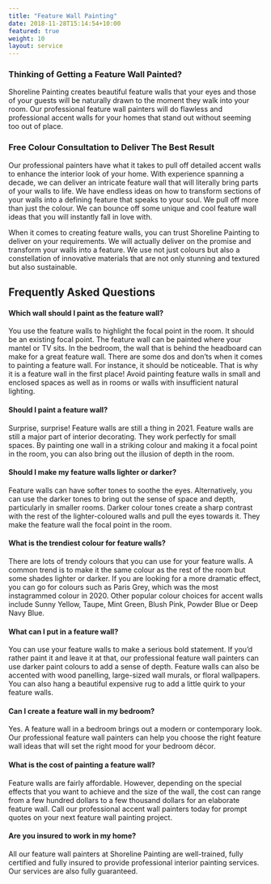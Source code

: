 ```yaml
---
title: "Feature Wall Painting"
date: 2018-11-28T15:14:54+10:00
featured: true
weight: 10
layout: service
---
```


<section class="unique unique1">
<div class="container relative">
<div class="row flex">

<div class="col-xs-12 col-md-12">
<h3>Thinking of Getting a Feature Wall Painted?</h3>

<p>Shoreline Painting creates beautiful feature walls that your eyes and those of your guests will be naturally drawn to the moment they walk into your room. Our professional feature wall painters will do flawless and professional accent walls for your homes that stand out without seeming too out of place.</p>
<p></p>
</div>
</div>
</div> 
</section>
<div class="container relative">
<div class="row flex">
<div class="col-xs-12 col-md-12">
<h3>Free Colour Consultation to Deliver The Best Result</h3>
<p></p><p>Our professional painters have what it takes to pull off detailed accent walls to enhance the interior look of your home. With experience spanning a decade, we can deliver an intricate feature wall that will literally bring parts of your walls to life. We have endless ideas on how to transform sections of your walls into a defining feature that speaks to your soul. We pull off more than just the colour. We can bounce off some unique and cool feature wall ideas that you will instantly fall in love with.</p>
<p>When it comes to creating feature walls, you can trust Shoreline Painting to deliver on your requirements. We will actually deliver on the promise and transform your walls into a feature. We use not just colours but also a constellation of innovative materials that are not only stunning and textured but also sustainable.</p>
<p></p>
</div>
</div>
</div>
<section class="faq">
<div class="container">
<h2 class="text-center mb pb-">Frequently Asked Questions</h2>
<div class="col-sm-6">
<div class="accordion">
<h4 class="h6">Which wall should I paint as the feature wall? </h4>
<div class="accordion__hidden">
<p></p><p>You use the feature walls to highlight the focal point in the room. It should be an existing focal point. The feature wall can be painted where your mantel or TV sits. In the bedroom, the wall that is behind the headboard can make for a great feature wall. There are some dos and don’ts when it comes to painting a feature wall. For instance, it should be noticeable. That is why it is a feature wall in the first place! Avoid painting feature walls in small and enclosed spaces as well as in rooms or walls with insufficient natural lighting.</p>
<p></p>
</div>
</div>
<div class="accordion">
<h4 class="h6">Should I paint a feature wall?</h4>
<div class="accordion__hidden">
<p></p><p>Surprise, surprise! Feature walls are still a thing in 2021. Feature walls are still a major part of interior decorating. They work perfectly for small spaces. By painting one wall in a striking colour and making it a focal point in the room, you can also bring out the illusion of depth in the room.</p>
<p></p>
</div>
</div>
<div class="accordion">
<h4 class="h6">Should I make my feature walls lighter or darker? </h4>
<div class="accordion__hidden">
<p></p><p>Feature walls can have softer tones to soothe the eyes. Alternatively, you can use the darker tones to bring out the sense of space and depth, particularly in smaller rooms. Darker colour tones create a sharp contrast with the rest of the lighter-coloured walls and pull the eyes towards it. They make the feature wall the focal point in the room.</p>
<p></p>
</div>
</div>
<div class="accordion">
<h4 class="h6">What is the trendiest colour for feature walls? </h4>
<div class="accordion__hidden">
<p></p><p>There are lots of trendy colours that you can use for your feature walls. A common trend is to make it the same colour as the rest of the room but some shades lighter or darker. If you are looking for a more dramatic effect, you can go for colours such as Paris Grey, which was the most instagrammed colour in 2020. Other popular colour choices for accent walls include Sunny Yellow, Taupe, Mint Green, Blush Pink, Powder Blue or Deep Navy Blue.</p>
<p></p>
</div>
</div>
</div>
<div class="col-sm-6">
<div class="accordion">
<h4 class="h6">What can I put in a feature wall? </h4>
<div class="accordion__hidden">
<p></p><p>You can use your feature walls to make a serious bold statement. If you’d rather paint it and leave it at that, our professional feature wall painters can use darker paint colours to add a sense of depth. Feature walls can also be accented with wood panelling, large-sized wall murals, or floral wallpapers. You can also hang a beautiful expensive rug to add a little quirk to your feature walls.</p>
<p></p>
</div>
</div>
<div class="accordion">
<h4 class="h6">Can I create a feature wall in my bedroom? </h4>
<div class="accordion__hidden">
<p></p><p>Yes. A feature wall in a bedroom brings out a modern or contemporary look. Our professional feature wall painters can help you choose the right feature wall ideas that will set the right mood for your bedroom décor.</p>
<p></p>
</div>
</div>
<div class="accordion">
<h4 class="h6">What is the cost of painting a feature wall? </h4>
<div class="accordion__hidden">
<p></p><p>Feature walls are fairly affordable. However, depending on the special effects that you want to achieve and the size of the wall, the cost can range from a few hundred dollars to a few thousand dollars for an elaborate feature wall. Call our professional  accent wall painters today for prompt quotes on your next feature wall painting project.</p>
<p></p>
</div>
</div>
<div class="accordion">
<h4 class="h6">Are you insured to work in my home? </h4>
<div class="accordion__hidden">
<p></p><p>All our feature wall painters at Shoreline Painting are well-trained, fully certified and fully insured to provide professional interior painting services. Our services are also fully guaranteed.</p>
<p></p>
</div>
</div>
</div>
</div>
</section>
<section class="unique unique3">
<div class="container relative">
<div class="row flex">
</div>
</div> 
</section>